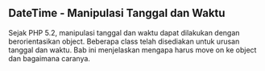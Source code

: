 ## DateTime - Manipulasi Tanggal dan Waktu

Sejak PHP 5.2, manipulasi tanggal dan waktu dapat dilakukan dengan berorientasikan object.
Beberapa class telah disediakan untuk urusan tanggal dan waktu.
Bab ini menjelaskan mengapa harus move on ke object dan bagaimana caranya.

